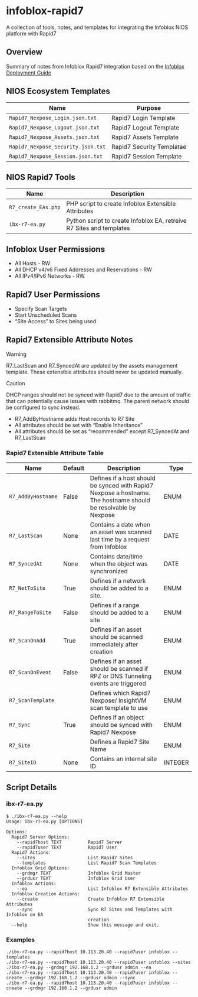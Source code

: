 # infoblox-rapid7
A collection of tools, notes, and templates for integrating the Infoblox NIOS platform with Rapid7

## Overview
Summary of notes from Infoblox Rapid7 integration based on the [Infoblox Deployment Guide](https://community.infoblox.com/cixhp49439/attachments/cixhp49439/Rapid7/8/6/Rapid7%20Deployment%20Guide.pdf)

## NIOS Ecosystem Templates

| Name | Purpose |
| --- | --- |
| `Rapid7_Nexpose_Login.json.txt` | Rapid7 Login Template |
| `Rapid7_Nexpose_Logout.json.txt` | Rapid7 Logout Template |
| `Rapid7_Nexpose_Assets.json.txt` | Rapid7 Assets Template |
| `Rapid7_Nexpose_Security.json.txt` | Rapid7 Security Templatae |
| `Rapid7_Nexpose_Session.json.txt` | Rapid7 Session Template |

## NIOS Rapid7 Tools
| Name | Description |
| --- | --- |
| `R7_create_EAs.php` | PHP script to create Infoblox Extensible Attributes |
| `ibx-r7-ea.py` | Python script to create Infoblox EA, retreive R7 Sites and templates |

## Infoblox User Permissions
* All Hosts - RW
* All DHCP v4/v6 Fixed Addresses and Reservations - RW
* All IPv4/IPv6 Networks - RW

## Rapid7 User Permissions
*	Specify Scan Targets
*	Start Unscheduled Scans
*	“Site Access” to Sites being used


## Rapid7 Extensible Attribute Notes 

> [!WARNING]
> R7_LastScan and R7_SyncedAt are updated by the assets management template. These extensible attributes should never be updated manually.

> [!CAUTION]
> DHCP ranges should not be synced with Rapid7 due to the amount of traffic that can potentially cause issues with rabbitmq. The parent network should be configured to sync instead.

* R7_AddByHostname adds Host records to R7 Site
* All attributes should be set with “Enable Inheritance”
* All attributes should be set as “recommended” except R7_SyncedAt and R7_LastScan

### Rapid7 Extensible Attribute Table
| Name | Default | Description | Type |
| --- | --- | --- | --- |
| `R7_AddByHostname` | False | Defines if a host should be synced with Rapid7 Nexpose  a hostname. The hostname should be resolvable by Nexpose | ENUM | 
| `R7_LastScan` | None | Contains a date when an asset was scanned last time by a request from Infoblox | DATE | 
| `R7_SyncedAt` | None | Contains date/time when the object was synchronized | DATE |
| `R7_NetToSite` | True | Defines if a network should be added to a site. | ENUM | 
| `R7_RangeToSite` | False | Defines if a range should be added to a site | ENUM | 
| `R7_ScanOnAdd` | True | Defines if an asset should be scanned immediately after creation | ENUM | 
| `R7_ScanOnEvent` | False | Defines if an asset should be scanned if RPZ or DNS Tunneling events are triggered | ENUM | 
| `R7_ScanTemplate` | <Scan Template> | Defines which Rapid7 Nexpose/ InsightVM scan template to use| ENUM |
| `R7_Sync` | True | Defines if an object should be synced with Rapid7 Nexpose | ENUM |
| `R7_Site` | <R7 Site> | Defines a Rapid7 Site Name | ENUM | 
| `R7_SiteID` | None | Contains an internal site ID | INTEGER |


## Script Details
### ibx-r7-ea.py
```
$ ./ibx-r7-ea.py --help
Usage: ibx-r7-ea.py [OPTIONS]

Options:
  Rapid7 Server Options:
    --rapid7host TEXT          Rapid7 Server
    --rapid7user TEXT          Rapid7 User
  Rapid7 Actions:
    --sites                    List Rapid7 Sites
    --templates                List Rapid7 Scan Templates
  Infoblox Grid Options:
    --grdmgr TEXT              Infoblox Grid Master
    --grdusr TEXT              Infoblox Grid User
  Infoblox Actions:
    --ea                       List Infoblox R7 Extensible Attributes
  Infoblox Creation Actions:
    --create                   Create Infoblox R7 Extensible Attributes
    --sync                     Sync R7 Sites and Templates with Infoblox on EA
                               creation
  --help                       Show this message and exit.
```

### Examples
```
./ibx-r7-ea.py --rapid7host 10.113.20.40 --rapid7user infoblox --templates
./ibx-r7-ea.py --rapid7host 10.113.20.40 --rapid7user infoblox --sites
./ibx-r7-ea.py --grdmgr 192.168.1.2 --grdusr admin --ea
./ibx-r7-ea.py --rapid7host 10.113.20.40 --rapid7user infoblox --create --grdmgr 192.168.1.2 --grdusr admin --sync
./ibx-r7-ea.py --rapid7host 10.113.20.40 --rapid7user infoblox --create --grdmgr 192.168.1.2 --grdusr admin
```
